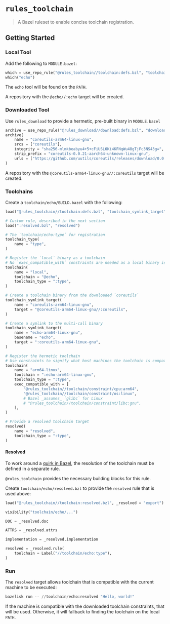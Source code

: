 # `rules_toolchain`

> A Bazel ruleset to enable concise toolchain registration.

## Getting Started

### Local Tool

Add the following to `MODULE.bazel`:

```py
which = use_repo_rule("@rules_toolchain//toolchain:defs.bzl", "toolchain_local_which")
which("echo")
```

The `echo` tool will be found on the `PATH`.

A repository with the `@echo//:echo` target will be created.

### Downloaded Tool

Use `rules_download` to provide a hermetic, pre-built binary in `MODULE.bazel`

```py
archive = use_repo_rule("@rules_download//download:defs.bzl", "download_archive")
archive(
    name = "coreutils-arm64-linux-gnu",
    srcs = ["coreutils"],
    integrity = "sha256-mlmkbeabyu4+5+cFiUSL6Ki4KFNqWu48gTjFc3NS43g=",
    strip_prefix = "coreutils-0.0.21-aarch64-unknown-linux-gnu",
    urls = ["https://github.com/uutils/coreutils/releases/download/0.0.21/coreutils-0.0.21-aarch64-unknown-linux-gnu.tar.gz"],
)
```

A repository with the `@coreutils-arm64-linux-gnu//:coreutils` target will be created.

### Toolchains

Create a `toolchain/echo/BUILD.bazel` with the following:

```py
load("@rules_toolchain//toolchain:defs.bzl", "toolchain_symlink_target", "toolchain_test")

# Custom rule, described in the next section
load(":resolved.bzl", "resolved")

# The `toolchain/echo:type` for registration
toolchain_type(
    name = "type",
)

# Register the `local` binary as a toolchain
# No `exec_compatible_with` constraints are needed as a local binary is always compatible with the execution platform
toolchain(
    name = "local",
    toolchain = "@echo",
    toolchain_type = ":type",
)

# Create a toolchain binary from the downloaded `coreutils`
toolchain_symlink_target(
    name = "coreutils-arm64-linux-gnu",
    target = "@coreutils-arm64-linux-gnu//:coreutils",
)

# Create a symlink to the multi-call binary
toolchain_symlink_target(
    name = "echo-arm64-linux-gnu",
    basename = "echo",
    target = ":coreutils-arm64-linux-gnu",
)

# Register the hermetic toolchain
# Use constraints to signify what host machines the toolchain is compatible with
toolchain(
    name = "arm64-linux",
    toolchain = ":echo-arm64-linux-gnu",
    toolchain_type = ":type",
    exec_compatible_with = [
        "@rules_toolchain//toolchain/constraint/cpu:arm64",
        "@rules_toolchain//toolchain/constraint/os:linux",
        # Bazel _assumes_ `glibc` for Linux
        # "@rules_toolchain//toolchain/constraint/libc:gnu",
    ],
)

# Provide a resolved toolchain target
resolved(
    name = "resolved",
    toolchain_type = ":type",
)
```

#### Resolved

To work around a [quirk in Bazel][resolved], the resolution of the toolchain must be defined in a separate rule.

`@rules_toolchain` provides the necessary building blocks for this rule.

Create `toolchain/echo/resolved.bzl` to provide the `resolved` rule that is used above:

```py
load("@rules_toolchain//toolchain:resolved.bzl", _resolved = "export")

visibility("toolchain/echo/...")

DOC = _resolved.doc

ATTRS = _resolved.attrs

implementation = _resolved.implementation

resolved = _resolved.rule(
    toolchain = Label("//toolchain/echo:type"),
)
```

### Run

The `resolved` target allows toolchain that is compatible with the current machine to be executed:

```py
bazelisk run -- //toolchain/echo:resolved "Hello, world!"
```

If the machine is compatible with the downloaded toolchain constraints, that will be used. Otherwise, it will fallback
to finding the toolchain on the local `PATH`.

[resolved]: https://github.com/bazelbuild/bazel/issues/14009

